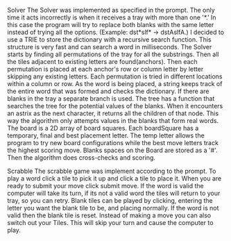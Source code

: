 Solver
The Solver was implemented as specified in the prompt. The only
time it acts incorrectly is when it receives a tray with more 
than one '\*.' In this case the program will try to replace both
blanks with the same letter instead of trying all the options.
(Example: dst\*slf\* -> dstAslfA.) I decided to use a TRIE to 
store the dictionary with a recursive search function. This 
structure is very fast and can search a word in milliseconds.
The Solver starts by finding all permutations of the tray for
all the substrings. Then all the tiles adjacent to existing 
letters are found(anchors). Then each permutation
is placed at each anchor's row or column letter by letter 
skipping any existing letters. Each permutation is tried in 
different locations within a column or row. As the word
is being placed, a string keeps track of the entire word that 
was formed and checks the dictionary. If there are blanks
in the tray a separate branch is used. The tree has a function
that searches the tree for the potential values of the blanks.
When it encounters an astrix as the
next character, it returns all the children of that node. This 
way the algorithm only attempts values in the blanks that form
real words. The board is a 2D array of board squares. Each 
boardSquare has a temporary, final and best placement letter. 
The temp letter allows the program to try new board 
configurations while the best move letters track the highest 
scoring move. Blanks spaces on the Board are stored as a '#'.
Then the algorithm does cross-checks and scoring.

Scrabble
The scrabble game was implement according to the prompt. To 
play a word click a tile to pick it up and click a tile to place
it. When you are ready to submit your move click submit move. 
If the word is valid the computer will take its turn, if its not
a valid word the tiles will return to your tray, so you can 
retry. Blank tiles can be played by clicking, entering 
the letter you want the blank tile to be, and placing normally.
If the word is not valid then the blank tile is reset. Instead
of making a move you can also switch out your Tiles. This will skip 
your turn and cause the computer to play.
